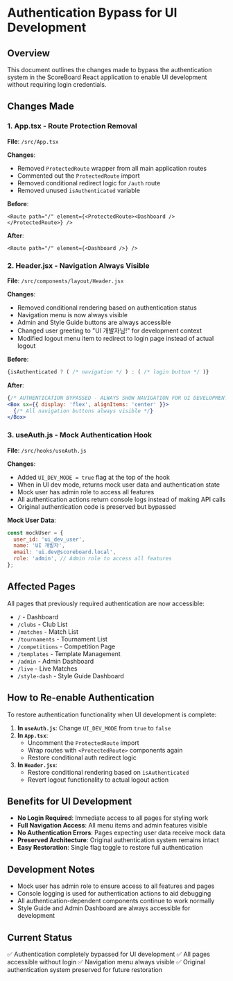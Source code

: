 # Authentication Bypass for UI Development

## Overview
This document outlines the changes made to bypass the authentication system in the ScoreBoard React application to enable UI development without requiring login credentials.

## Changes Made

### 1. App.tsx - Route Protection Removal
**File**: `/src/App.tsx`

**Changes**:
- Removed `ProtectedRoute` wrapper from all main application routes
- Commented out the `ProtectedRoute` import
- Removed conditional redirect logic for `/auth` route
- Removed unused `isAuthenticated` variable

**Before**:
```tsx
<Route path="/" element={<ProtectedRoute><Dashboard /></ProtectedRoute>} />
```

**After**:
```tsx
<Route path="/" element={<Dashboard />} />
```

### 2. Header.jsx - Navigation Always Visible
**File**: `/src/components/layout/Header.jsx`

**Changes**:
- Removed conditional rendering based on authentication status
- Navigation menu is now always visible
- Admin and Style Guide buttons are always accessible
- Changed user greeting to "UI 개발자님!" for development context
- Modified logout menu item to redirect to login page instead of actual logout

**Before**:
```jsx
{isAuthenticated ? ( /* navigation */ ) : ( /* login button */ )}
```

**After**:
```jsx
{/* AUTHENTICATION BYPASSED - ALWAYS SHOW NAVIGATION FOR UI DEVELOPMENT */}
<Box sx={{ display: 'flex', alignItems: 'center' }}>
  {/* All navigation buttons always visible */}
</Box>
```

### 3. useAuth.js - Mock Authentication Hook
**File**: `/src/hooks/useAuth.js`

**Changes**:
- Added `UI_DEV_MODE = true` flag at the top of the hook
- When in UI dev mode, returns mock user data and authentication state
- Mock user has admin role to access all features
- All authentication actions return console logs instead of making API calls
- Original authentication code is preserved but bypassed

**Mock User Data**:
```javascript
const mockUser = {
  user_id: 'ui_dev_user',
  name: 'UI 개발자',
  email: 'ui.dev@scoreboard.local',
  role: 'admin', // Admin role to access all features
};
```

## Affected Pages
All pages that previously required authentication are now accessible:
- `/` - Dashboard
- `/clubs` - Club List
- `/matches` - Match List
- `/tournaments` - Tournament List
- `/competitions` - Competition Page
- `/templates` - Template Management
- `/admin` - Admin Dashboard
- `/live` - Live Matches
- `/style-dash` - Style Guide Dashboard

## How to Re-enable Authentication

To restore authentication functionality when UI development is complete:

1. **In `useAuth.js`**: Change `UI_DEV_MODE` from `true` to `false`
2. **In `App.tsx`**:
   - Uncomment the `ProtectedRoute` import
   - Wrap routes with `<ProtectedRoute>` components again
   - Restore conditional auth redirect logic
3. **In `Header.jsx`**:
   - Restore conditional rendering based on `isAuthenticated`
   - Revert logout functionality to actual logout action

## Benefits for UI Development
- **No Login Required**: Immediate access to all pages for styling work
- **Full Navigation Access**: All menu items and admin features visible
- **No Authentication Errors**: Pages expecting user data receive mock data
- **Preserved Architecture**: Original authentication system remains intact
- **Easy Restoration**: Single flag toggle to restore full authentication

## Development Notes
- Mock user has admin role to ensure access to all features and pages
- Console logging is used for authentication actions to aid debugging
- All authentication-dependent components continue to work normally
- Style Guide and Admin Dashboard are always accessible for development

## Current Status
✅ Authentication completely bypassed for UI development
✅ All pages accessible without login
✅ Navigation menu always visible
✅ Original authentication system preserved for future restoration